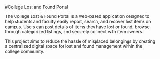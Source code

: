 #College Lost and Found Portal


The College Lost & Found Portal is a web-based application designed to help students and faculty easily report, search, and recover lost items on campus. Users can post details of items they have lost or found, browse through categorized listings, and securely connect with item owners.

This project aims to reduce the hassle of misplaced belongings by creating a centralized digital space for lost and found management within the college community.

